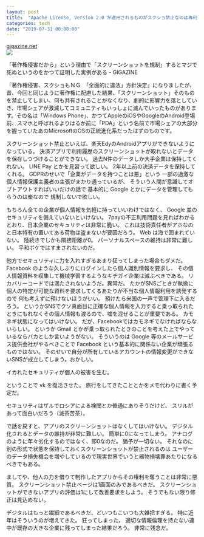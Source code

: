 ```yaml
---
layout: post
title:  "Apache License, Version 2.0 が適用されるものがスクショ禁止なのは再利用を阻害しているような気もする"
categories: tech
date: "2019-07-31 00:00:00"
---
```



<div class="card">
  <a href="https://gigazine.net/news/20190213-screenshot-death/"></a>
  <div class="card__header">
    <a href="https://gigazine.net/news/20190213-screenshot-death/">gigazine.net</a>
  </div>
  <div class="card__image">
    <img src="https://i.gzn.jp/img/2019/02/13/screenshot-death/00.jpg">
  </div>
  <div class="card__title">
    <p>「著作権侵害だから」という理由で「スクリーンショットを規制」するとマジで死ぬというのをかつて証明した実例がある - GIGAZINE</p>
  </div>
  <div class="card__description">
    <p>「著作権侵害、スクショもＮＧ　「全面的に違法」方針決定」になりましたが、昔、今回と同じように著作権に配慮した結果、「スクリーンショット」そのものを禁止してしまい、何も共有されることがなくなり、劇的に影響力を落としていき、市場シェアが激減してコミュニティもいっしょに滅んでいったものがあります。その名は「Windows Phone」、かつてAppleのiOSやGoogleのAndroid登場前、スマホと呼ばれるよりはるか前に「PDA」という名前で市場シェアの大部分を握っていたあのMicrosoftのOSの正統進化系だったはずのものです。</p>
  </div>
</div>


スクリーンショット禁止といえば、楽天EdyのAndroidアプリができないようになっている。
決済アプリで利用履歴のスクリーンショットが取れないとデータを保存しつづけることができない。
過去N件のデータしか大手企業は保持してくれない。
LINE Pay とかを見習って欲しい。
2年以上前の決済データを保持してくれる。
GDPRのせいで「企業がデータを持つことは悪」という
一部の過激な個人情報保護主義者の主張がまかり通っているが、
そういう人間が意識してオプトアウトすればいいだけの話で
基本的に Google とかにデータを管理してもらうのは楽なので
規制しないで欲しい。

もちろん全ての企業が個人情報を気軽に持っていいわけではなく、
Google 並のセキュリティを備えていないといけない。
7payの不正利用問題を見ればわかるとおり、日本企業のセキュリティは非常に脆い。
これは技術責任者がアホなのと日本特有の置いてある荷物は盗まないが要因だろう。
Web は海で囲まれていない。
陸続きでしかも隣接距離が0。
パーソナルスペースの維持は非常に難しい。
平和ボケではすまされないのだ。

他方でセキュリティに力を入れすぎるあまり狂ってしまった場合もダメだ。
Facebook のような久しぶりにログインしたら個人識別情報を要求し、
その個人情報資料を収集して機械学習するようなキチガイ企業は滅ぶべきである。
リカバリーコードでは満たされないようだ。異常だ。
たかがSNSごときが執拗に個人の特定が可能な資料を要求してくるあたりが不当な個人情報利用を誘発するので
何も考えずに預けないほうがいい。
預けたら米国の一声で管理下に入るだろう。
というかSNSでクソ真面目に正確な個人情報を入力すると乗っ取られたときにもれなくその個人情報も渡るので、嘘を混ぜることが重要である。
カモネギ状態になってはいけない。
だが、Facebookではカモネギでなければならないらしい。
というか Gmail とかが乗っ取られたときのことを考えた上でやっているならバカとしか言いようがない。
そういうのは Google 等のメールサービス提供会社がやるべきことで Facebook という基本的に関係ない企業が頑張るものではない。
そのせいで自分が所有しているアカウントの情報変更ができないSNSが成立してしまう。おかしい。

イカれたセキュリティが個人の被害を生む。

ということで vk を復活させた。
旅行をしてきたこととかをメモ代わりに書く予定だ。

セキュリティはザルでロシアによる検閲とか普通にありそうだけど、
スリルがあって面白いだろう（滅茶苦茶）。

で話を戻すと、アプリのスクリーンショットはなくしてはいけない。
デジタル化されるとデータの維持が非常に難しい。
簡単に0になってしまう。
アナログのように年々劣化するのではなく、即0なのだ。
猶予が一切ない。
それなのに別の形式で状態を保持しておくスクリーンショットが禁止されるのは
ユーザーのデータ損失機会を増やしているので現実世界でいうと器物損壊罪あたりになるべきでもある。

ましてや、他人の力を借りて制作したアプリからその権利を奪うことは非常に悪質。
スクリーンショット禁止ページは1画面のみであるべきだ。
スクリーンショットができないアプリの評価は1にして改善要求をしよう。
そうでもない限り修正は見込めない。

デジタルはもっと繊細であるべきだ、どいつもこいつも大雑把すぎる。
特に近年はそういうのが増えてきた。
狂ってしまった。
適切な情報倫理を持たない連中が既存の大きな企業に残ってしまった結果だろう。
非常に残念だ。